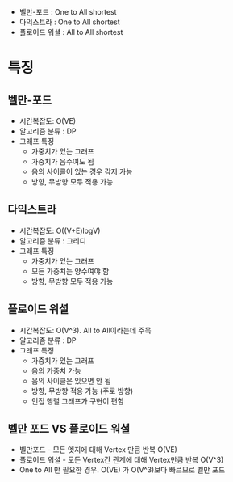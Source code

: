 - 벨만-포드 : One to All shortest
- 다익스트라 : One to All shortest
- 플로이드 워셜 : All to All shortest

# 특징

## 벨만-포드

- 시간복잡도: O(VE)
- 알고리즘 분류 : DP
- 그래프 특징
  - 가중치가 있는 그래프
  - 가중치가 음수여도 됨
  - 음의 사이클이 있는 경우 감지 가능
  - 방향, 무방향 모두 적용 가능

## 다익스트라

- 시간복잡도: O((V+E)logV)
- 알고리즘 분류 : 그리디
- 그래프 특징
  - 가중치가 있는 그래프
  - 모든 가중치는 양수여야 함
  - 방향, 무방향 모두 적용 가능

## 플로이드 워셜

- 시간복잡도: O(V^3). All to All이라는데 주목
- 알고리즘 분류 : DP
- 그래프 특징
  - 가중치가 있는 그래프
  - 음의 가중치 가능
  - 음의 사이클은 있으면 안 됨
  - 방향, 무방향 적용 가능 (주로 방향)
  - 인접 행렬 그래프가 구현이 편함

## 벨만 포드 VS 플로이드 워셜

- 벨만포드 - 모든 엣지에 대해 Vertex 만큼 반복 O(VE)
- 플로이드 워셜 - 모든 Vertex간 관계에 대해 Vertex만큼 반복 O(V^3)
- One to All 만 필요한 경우. O(VE) 가 O(V^3)보다 빠르므로 벨만 포드
